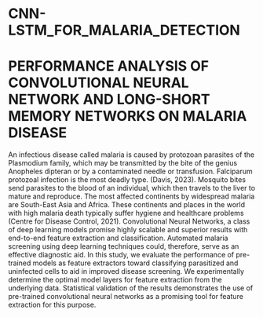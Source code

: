# CNN-LSTM_FOR_MALARIA_DETECTION
 # PERFORMANCE ANALYSIS OF CONVOLUTIONAL NEURAL NETWORK AND LONG-SHORT MEMORY NETWORKS ON MALARIA DISEASE

 An infectious disease called malaria is caused   by protozoan parasites of the Plasmodium family, which may be transmitted by the bite of the genius Anopheles dipteran or by a contaminated needle or transfusion. Falciparum protozoal infection is the most deadly type. (Davis, 2023).
 Mosquito bites send parasites to the blood of an individual, which then travels to the liver to mature and reproduce. The most affected continents by widespread malaria are South-East Asia and Africa. These continents and places in the world with high malaria death typically suffer hygiene and healthcare problems (Centre for Disease Control, 2021). Convolutional Neural Networks, a class of deep learning models promise highly scalable and superior results with end-to-end feature extraction and classification. Automated malaria screening using deep learning techniques could, therefore, serve as an effective diagnostic aid. In this study, we evaluate the performance of pre-trained models as feature extractors toward classifying parasitized and uninfected cells to aid in improved disease screening. We experimentally determine the optimal model layers for feature extraction from the underlying data. Statistical validation of the results demonstrates the use of pre-trained convolutional neural networks as a promising tool for feature extraction for this purpose.


